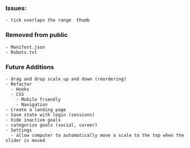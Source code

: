 ### Issues: 
    - tick overlaps the range  thumb

### Removed from public
    - Manifest.json
    - Robots.txt

### Future Additions
    - drag and drop scale up and down (reordering)
    - Refactor
      - Hooks
      - CSS
        - Mobile friendly
        - Navigation
    - Create a landing page
    - Save state with login (sessions)
    - hide inactive goals
    - categorize goals (social, career)
    - Settings
      - allow computer to automatically move a scale to the top when the slider is moved